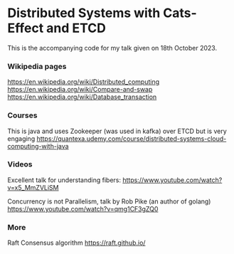 # Distributed Systems with Cats-Effect and ETCD

This is the accompanying code for my talk given on 18th October 2023.

### Wikipedia pages

https://en.wikipedia.org/wiki/Distributed_computing
https://en.wikipedia.org/wiki/Compare-and-swap
https://en.wikipedia.org/wiki/Database_transaction

### Courses

This is java and uses Zookeeper (was used in kafka) over ETCD but is very engaging
https://quantexa.udemy.com/course/distributed-systems-cloud-computing-with-java

### Videos

Excellent talk for understanding fibers:
https://www.youtube.com/watch?v=x5_MmZVLiSM

Concurrency is not Parallelism, talk by Rob Pike (an author of golang)
https://www.youtube.com/watch?v=qmg1CF3gZQ0


### More

Raft Consensus algorithm
https://raft.github.io/